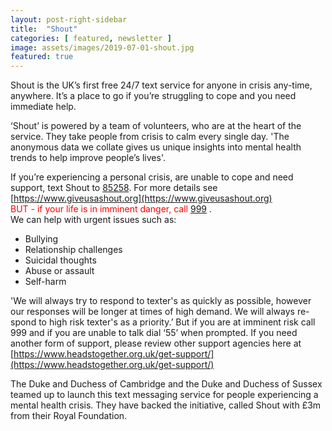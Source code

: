 ```yaml
---
layout: post-right-sidebar
title:  "Shout"
categories: [ featured, newsletter ]
image: assets/images/2019-07-01-shout.jpg
featured: true
---
```


Shout is the UK’s first free 24/7 text service for anyone in crisis any-time, anywhere. It’s a 
place to go if you’re struggling to cope and you need immediate help. 

‘Shout’ is powered by a team of volunteers, who are at the heart of the service. They take 
people from crisis to calm every single day. 'The anonymous data we collate gives us unique 
insights into mental health trends to help improve people’s lives'. 

If you’re experiencing a personal crisis, are unable to cope and need support, text Shout to [85258](text:85258). For more details see [https://www.giveusashout.org](https://www.giveusashout.org) <br>
<span style="color:red"> BUT - if your life is in imminent danger, call [999](tel:999)  </span>. <br>
We can help with urgent issues such as: 

* Bullying 
* Relationship challenges 
* Suicidal thoughts 
* Abuse or assault 
* Self-harm 

'We will always try to respond to texter's as quickly as possible, however our responses will be 
longer at times of high demand. We will always re-spond to high risk texter's as a priority.’ 
But if you are at imminent risk call 999 and if you are unable to talk dial ‘55’ when prompted. 
If you need another form of support, please review other support agencies here 
at [https://www.headstogether.org.uk/get-support/](https://www.headstogether.org.uk/get-support/)

The Duke and Duchess of Cambridge and the Duke and Duchess of Sussex teamed up to launch this text messaging service for people 
experiencing a mental health crisis. They have backed the initiative, called Shout 
with £3m from their Royal Foundation. 

